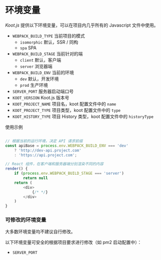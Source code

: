 # 环境变量

_Koot.js_ 提供以下环境变量，可以在项目内几乎所有的 Javascript 文件中使用。

- `WEBPACK_BUILD_TYPE` 当前项目的模式
  - `isomorphic` 默认，SSR / 同构
  - `spa` SPA
- `WEBPACK_BUILD_STAGE` 当前针对的端
  - `client` 默认，客户端
  - `server` 浏览器端
- `WEBPACK_BUILD_ENV` 当前的环境
  - `dev` 默认，开发环境
  - `prod` 生产环境
- `SERVER_PORT` 服务器启动端口号
- `KOOT_VERSION` Koot.js 版本号
- `KOOT_PROJECT_NAME` 项目名，koot 配置文件中的 `name`
- `KOOT_PROJECT_TYPE` 项目类型，koot 配置文件中的 `type`
- `KOOT_HISTORY_TYPE` 项目 History 类型，koot 配置文件中的 `historyType`

使用示例

```javascript

// 根据当前的运行环境，决定 API 请求前缀
const apiBase = process.env.WEBPACK_BUILD_ENV === 'dev'
    ? 'http://dev-api.project.com'
    : 'https://api.project.com';

// React 组件，在客户端和服务器端分别渲染不同的内容
render() {
    if (process.env.WEBPACK_BUILD_STAGE === 'server')
        return null
    return (
        <div>
            {/* */}
        </div>
    )
}

```

### 可修改的环境变量

大多数环境变量均不建议自行修改。

以下环境变量可安全的根据项目要求进行修改（如 pm2 启动配置中）：

- `SERVER_PORT`
